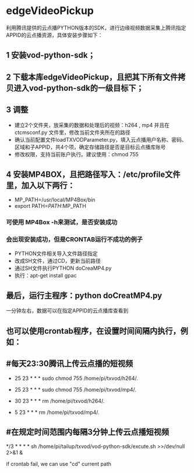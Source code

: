 # edgeVideoPickup
利用腾讯提供的云点播PYTHON版本的SDK，进行边缘视频数据采集上腾讯指定APPID的云点播资源，具体安装步骤如下：
## 1 安装vod-python-sdk；
## 2 下载本库edgeVideoPickup，且把其下所有文件拷贝进入vod-python-sdk的一级目标下；
## 3 调整
- 建立2个文件夹，放采集的数据和处理后的视频：h264 , mp4 并且在ctcmsconf.py 文件里，修改当前文件夹所在的路径
- 确认当前配置文件loadTXVODParameter.py，填入云点播用户名称、密码、区域和子APPID，共4个项，确定存储路径是否是目标云点播库账号
- 修改权限，支持当前账户执行。建议使用：chmod 755
## 4 安装MP4BOX，且把路径写入：/etc/profile文件里，加入以下两行：
- MP_PATH=/usr/local/MP4Box/bin
- export PATH=$PATH:$MP_PATH
### 可使用 MP4Box -h来测试，是否安装成功
### 会出现安装成功，但是CRONTAB运行不成功的例子
- PYTHON文件相关导入文件路径指定
- 改成SH文件，通过CD，更新当前路径
- 通过SH文件执行PYTHON doCreaMP4.py
- 执行：apt-get install gpac
## 最后，运行主程序：python doCreatMP4.py
一分钟左右，数据可以在指定APPID的云点播库查看到
## 也可以使用crontab程序，在设置时间间隔内执行，例如：
## #每天23:30腾讯上传云点播的短视频
- 25 23 * * *  sudo chmod 755 /home/pi/txvod/h264/*.*
- 25 23 * * *  sudo chmod 755 /home/pi/txvod/mp4/*.*

- 30 23 * * *  rm /home/pi/txvod/h264/*.*
- 5 23 * * *  rm /home/pi/txvod/mp4/*.*

## #在规定时间范围内每隔3分钟上传云点播短视频
*/3 * * * * sh  /home/pi/tailup/txvod/vod-python-sdk/excute.sh  >>/dev/null  2>&1 &

if crontab fail, we can use "cd" current path 

